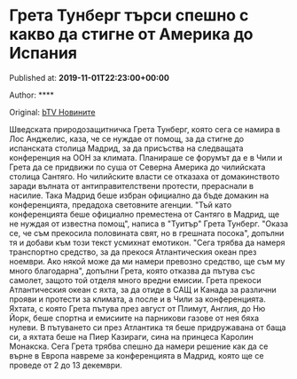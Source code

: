 
# Грета Тунберг търси спешно с какво да стигне от Америка до Испания

Published at: **2019-11-01T22:23:00+00:00**

Author: ****

Original: [bTV Новините](https://btvnovinite.bg/svetut/greta-tunberg-tarsi-speshno-s-kakvo-da-stigne-ot-amerika-do-ispanija.html)

Шведската природозащитничка Грета Тунберг, която сега се намира в Лос Анджелис, каза, че се нуждае от помощ, за да стигне до испанската столица Мадрид, за да присъства на следващата конференция на ООН за климата.
Планираше се форумът да е в Чили и Грета да се придвижи по суша от Северна Америка до чилийската столица Сантяго. Но чилийските власти се отказаха от домакинството заради вълната от антиправителствени протести, прераснали в насилие. Така Мадрид беше избран официално да бъде домакин на конференцията, предадоха световните агенции.
"Тъй като конференцията беше официално преместена от Сантяго в Мадрид, ще не нуждая от известна помощ", написа в "Туитър" Грета Тунберг.
"Оказа се, че съм прекосила половината свят, но в грешната посока", допълни тя и добави към този текст усмихнат емотикон.
"Сега трябва да намеря транспортно средство, за да прекося Атлантическия океан през ноември. Ако някой може да ми намери превозно средство, ще съм му много благодарна", допълни Грета, която отказва да пътува със самолет, защото той отделя много вредни емисии.
Грета прекоси Атлантическия океан с яхта, за да отиде в САЩ и Канада за различни прояви и протести за климата, а после и в Чили за конференцията. Яхтата, с която Грета пътува през август от Плимут, Англия, до Ню Йорк, беше спортна и емисиите на парникови газове от нея бяха нулеви.
В пътуването си през Атлантика тя беше придружавана от баща си, а яхтата беше на Пиер Казираги, сина на принцеса Каролин Монакска.
Сега Грета трябва спешно да намери решение как да се върне в Европа навреме за конференцията в Мадрид, която ще се проведе от 2 до 13 декември.
